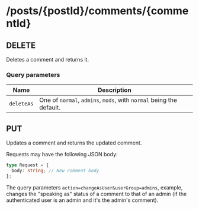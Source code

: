 # /posts/{postId}/comments/\{commentId\}

## DELETE

Deletes a comment and returns it.

### Query parameters

| Name       | Description                                                         |
| ---------- | ------------------------------------------------------------------- |
| `deleteAs` | One of `normal`, `admins`, `mods`, with `normal` being the default. |

## PUT

Updates a comment and returns the updated comment.

Requests may have the following JSON body:

```ts
type Request = {
  body: string; // New comment body
};
```

The query parameters `action=changeAsUser&userGroup=admins`, example, changes the "speaking as" status of a comment to that of an admin (if the authenticated user is an admin and it's the admin's comment).
